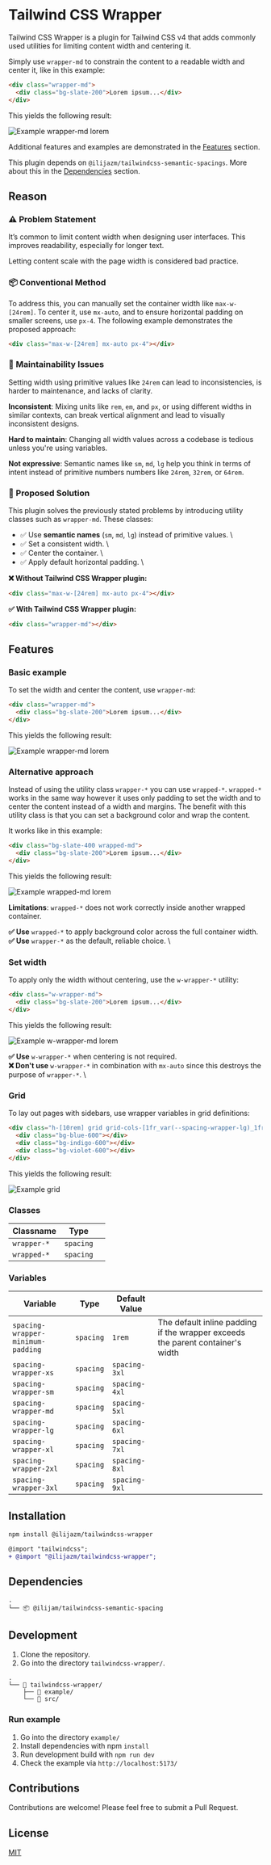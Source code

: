 # Tailwind CSS Wrapper

Tailwind CSS Wrapper is a plugin for Tailwind CSS v4 that adds commonly used utilities for limiting content width and centering it.

Simply use `wrapper-md` to constrain the content to a readable width and center it, like in this example:

```html
<div class="wrapper-md">
  <div class="bg-slate-200">Lorem ipsum...</div>
</div>
```

This yields the following result:

![Example wrapper-md lorem](docs/example_wrapper-md_lorem.png)

Additional features and examples are demonstrated in the [Features](#features) section.

This plugin depends on `@ilijazm/tailwindcss-semantic-spacings`.
More about this in the [Dependencies](#dependencies) section.

## Reason

### ⚠️ Problem Statement

It’s common to limit content width when designing user interfaces.
This improves readability, especially for longer text.

Letting content scale with the page width is considered bad practice.

### 📦 Conventional Method

To address this, you can manually set the container width like `max-w-[24rem]`.
To center it, use `mx-auto`, and to ensure horizontal padding on smaller screens, use `px-4`.
The following example demonstrates the proposed approach:

```html
<div class="max-w-[24rem] mx-auto px-4"></div>
```

### 🔧 Maintainability Issues

Setting width using primitive values like `24rem` can lead to inconsistencies, is harder to maintenance, and lacks of clarity.

**Inconsistent**:
Mixing units like `rem`, `em`, and `px`, or using different widths in similar contexts, can break vertical alignment and lead to visually inconsistent designs.

**Hard to maintain**:
Changing all width values across a codebase is tedious unless you're using variables.

**Not expressive**:
Semantic names like `sm`, `md`, `lg` help you think in terms of intent instead of primitive numbers numbers like `24rem`, `32rem`, or `64rem`.

### 🚀 Proposed Solution

This plugin solves the previously stated problems by introducing utility classes such as `wrapper-md`.
These classes:

- ✅ Use **semantic names** (`sm`, `md`, `lg`) instead of primitive values. \
- ✅ Set a consistent width. \
- ✅ Center the container. \
- ✅ Apply default horizontal padding. \

**❌ Without Tailwind CSS Wrapper plugin:**

```html
<div class="max-w-[24rem] mx-auto px-4"></div>
```

**✅ With Tailwind CSS Wrapper plugin:**

```html
<div class="wrapper-md"></div>
```

## Features

### Basic example

To set the width and center the content, use `wrapper-md`:

```html
<div class="wrapper-md">
  <div class="bg-slate-200">Lorem ipsum...</div>
</div>
```

This yields the following result:

![Example wrapper-md lorem](docs/example_wrapper-md_lorem.png)

### Alternative approach

Instead of using the utility class `wrapper-*` you can use `wrapped-*`.
`wrapped-*` works in the same way however it uses only padding to set the width and to center the content instead of a width and margins.
The benefit with this utility class is that you can set a background color and wrap the content.

It works like in this example:

```html
<div class="bg-slate-400 wrapped-md">
  <div class="bg-slate-200">Lorem ipsum...</div>
</div>
```

This yields the following result:

![Example wrapped-md lorem](docs/example_wrapped-md_lorem.png)

**Limitations**:
`wrapped-*` does not work correctly inside another wrapped container.

**✅ Use** `wrapped-*` to apply background color across the full container width. \
**✅ Use** `wrapper-*` as the default, reliable choice. \

### Set width

To apply only the width without centering, use the `w-wrapper-*` utility:

```html
<div class="w-wrapper-md">
  <div class="bg-slate-200">Lorem ipsum...</div>
</div>
```

This yields the following result:

![Example w-wrapper-md lorem](docs/example_w-wrapper-md_lorem.png)

**✅ Use** `w-wrapper-*` when centering is not required. \
**❌ Don't use** `w-wrapper-*` in combination with `mx-auto` since this destroys the purpose of `wrapper-*`. \

### Grid

To lay out pages with sidebars, use wrapper variables in grid definitions:

```html
<div class="h-[10rem] grid grid-cols-[1fr_var(--spacing-wrapper-lg)_1fr]">
  <div class="bg-blue-600"></div>
  <div class="bg-indigo-600"></div>
  <div class="bg-violet-600"></div>
</div>
```

This yields the following result:

![Example grid](docs/example_grid.png)

### Classes

| Classname   | Type      |     |
| ----------- | --------- | --- |
| `wrapper-*` | `spacing` |     |
| `wrapped-*` | `spacing` |     |

### Variables

| Variable                          | Type      | Default Value |                                                                                |
| --------------------------------- | --------- | ------------- | ------------------------------------------------------------------------------ |
| `spacing-wrapper-minimum-padding` | `spacing` | `1rem`        | The default inline padding if the wrapper exceeds the parent container's width |
| `spacing-wrapper-xs`              | `spacing` | `spacing-3xl` |                                                                                |
| `spacing-wrapper-sm`              | `spacing` | `spacing-4xl` |                                                                                |
| `spacing-wrapper-md`              | `spacing` | `spacing-5xl` |                                                                                |
| `spacing-wrapper-lg`              | `spacing` | `spacing-6xl` |                                                                                |
| `spacing-wrapper-xl`              | `spacing` | `spacing-7xl` |                                                                                |
| `spacing-wrapper-2xl`             | `spacing` | `spacing-8xl` |                                                                                |
| `spacing-wrapper-3xl`             | `spacing` | `spacing-9xl` |                                                                                |

## Installation

```bash
npm install @ilijazm/tailwindcss-wrapper
```

```diff
@import "tailwindcss";
+ @import "@ilijazm/tailwindcss-wrapper";
```

## Dependencies

```
.
└── 📦 @ilijam/tailwindcss-semantic-spacing
```

## Development

1. Clone the repository.
1. Go into the directory `tailwindcss-wrapper/`.

```
.
└── 📁 tailwindcss-wrapper/
    ├── 📁 example/
    └── 📁 src/
```

### Run example

1. Go into the directory `example/`
1. Install dependencies with npm `install`
1. Run development build with `npm run dev`
1. Check the example via `http://localhost:5173/`

## Contributions

Contributions are welcome! Please feel free to submit a Pull Request.

## License

[MIT](../LICENSE)
